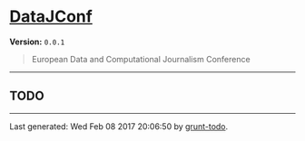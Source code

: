 # [DataJConf]( https://github.com/martinjc/datajconf.git.git#readme )

**Version:** `0.0.1`

> European Data and Computational Journalism Conference

* * *

## TODO


* * *

Last generated: Wed Feb 08 2017 20:06:50 by [grunt-todo](https://github.com/leny/grunt-todo).
